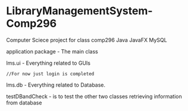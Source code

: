 # LibraryManagementSystem-Comp296
Computer Sciece project for class comp296
Java
JavaFX
MySQL



application package - The main class


lms.ui - Everything related to GUIs 


    //For now just login is completed


lms.db - Everything related to Database.


testDBandCheck - is to test the other two classes retrieving information from database


